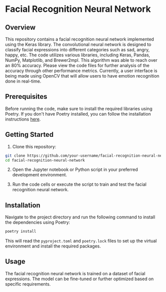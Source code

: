 # Facial Recognition Neural Network

## Overview

This repository contains a facial recognition neural network implemented using the Keras library. The convolutional neural network is designed to classify facial expressions into different categories such as sad, angry, happy, etc. The code utilizes various libraries, including Keras, Pandas, NumPy, Matplotlib, and Brewer2mpl. This algorithm was able to reach over an 80% accuracy. Please view the code files for further analysis of the accuracy through other performance metrics. Currently, a user interface is being made using OpenCV that will allow users to have emotion recognition done in real-time. 

## Prerequisites

Before running the code, make sure to install the required libraries using Poetry. If you don't have Poetry installed, you can follow the installation instructions [here](https://python-poetry.org/docs/).

## Getting Started

1. Clone this repository:

```bash
git clone https://github.com/your-username/facial-recognition-neural-network.git
cd facial-recognition-neural-network
```

2. Open the Jupyter notebook or Python script in your preferred development environment.

3. Run the code cells or execute the script to train and test the facial recognition neural network.

## Installation

Navigate to the project directory and run the following command to install the dependencies using Poetry:

```bash
poetry install
```

This will read the `pyproject.toml` and `poetry.lock` files to set up the virtual environment and install the required packages.

## Usage

The facial recognition neural network is trained on a dataset of facial expressions. The model can be fine-tuned or further optimized based on specific requirements.
